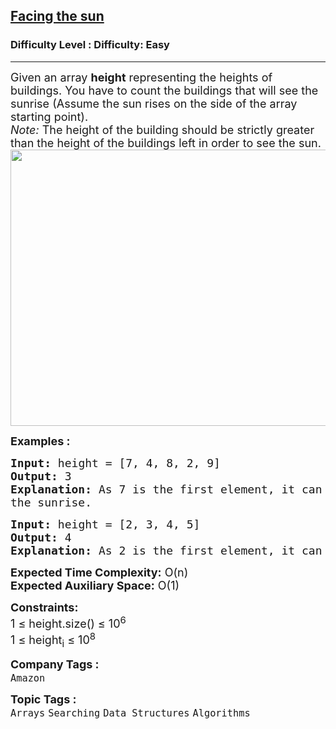 <h2><a href="https://www.geeksforgeeks.org/problems/facing-the-sun2126/1?page=1&difficulty=Easy&status=unsolved&sortBy=latest">Facing the sun</a></h2><h3>Difficulty Level : Difficulty: Easy</h3><hr><div class="problems_problem_content__Xm_eO"><p><span style="font-size: 18px;">Given an array <strong>height</strong> representing the heights of buildings. You have to count the buildings that will see the sunrise (Assume the sun rises on the side of the array starting point).<br><em>Note:</em> The height of the building should be strictly greater than the height of the buildings left in order to see the sun.</span><br><span style="font-size: 18px;"><img style="height: 442px; width: 617px;" src="https://contribute.geeksforgeeks.org/wp-content/uploads/Building.png" alt=""></span></p>
<p><span style="font-size: 18px;"><strong>Examples :</strong></span></p>
<pre><span style="font-size: 18px;"><strong>Input:</strong> height = [7, 4, 8, 2, 9]
<strong>Output:</strong> 3
<strong>Explanation:</strong> As 7 is the first element, it can see the sunrise. 4 can't see the sunrise as 7 is hiding it. 8 can see. 2 can't see the sunrise. 9 also can see<br>the sunrise.
</span></pre>
<pre><span style="font-size: 18px;"><strong>Input:</strong> height = [2, 3, 4, 5]
<strong>Output:</strong> 4
<strong>Explanation:</strong> As 2 is the first element, it can see the sunrise.  3 can see the sunrise as 2 is not hiding it. Same for 4 and 5, they also can see the sunrise.
</span></pre>
<p><span style="font-size: 18px;"><strong>Expected Time Complexity:</strong> O(n)<br><strong>Expected Auxiliary Space:</strong>&nbsp;O(1)</span></p>
<p><span style="font-size: 18px;"><strong>Constraints:</strong><br>1 ≤ height.size() ≤ 10<sup>6</sup><br>1 ≤ height<sub>i</sub> ≤ 10<sup>8</sup></span></p></div><p><span style=font-size:18px><strong>Company Tags : </strong><br><code>Amazon</code>&nbsp;<br><p><span style=font-size:18px><strong>Topic Tags : </strong><br><code>Arrays</code>&nbsp;<code>Searching</code>&nbsp;<code>Data Structures</code>&nbsp;<code>Algorithms</code>&nbsp;